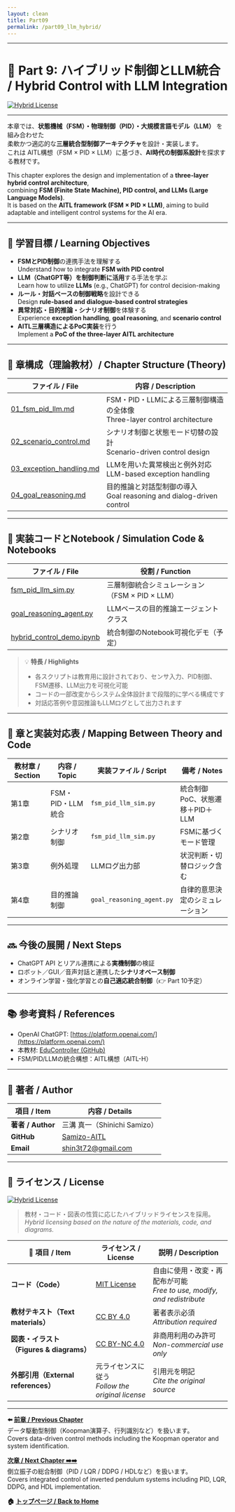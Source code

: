 ```yaml
---
layout: clean
title: Part09
permalink: /part09_llm_hybrid/
---
```


---

# 🤖 Part 9: ハイブリッド制御とLLM統合 / Hybrid Control with LLM Integration
[![Hybrid License](https://img.shields.io/badge/license-Hybrid-blueviolet)](#-ライセンス--license)

---

本章では、**状態機械（FSM）・物理制御（PID）・大規模言語モデル（LLM）** を組み合わせた  
柔軟かつ適応的な**三層統合型制御アーキテクチャ**を設計・実装します。  
これは AITL構想（FSM × PID × LLM）に基づき、**AI時代の制御系設計**を探求する教材です。

This chapter explores the design and implementation of a **three-layer hybrid control architecture**,  
combining **FSM (Finite State Machine), PID control, and LLMs (Large Language Models)**.  
It is based on the **AITL framework (FSM × PID × LLM)**, aiming to build adaptable and intelligent control systems for the AI era.

---

## 🎯 **学習目標 / Learning Objectives**

- **FSMとPID制御**の連携手法を理解する  
  Understand how to integrate **FSM with PID control**  
- **LLM（ChatGPT等）を制御判断に活用**する手法を学ぶ  
  Learn how to utilize **LLMs** (e.g., ChatGPT) for control decision-making  
- **ルール・対話ベースの制御戦略**を設計できる  
  Design **rule-based and dialogue-based control strategies**  
- **異常対応・目的推論・シナリオ制御**を体験する  
  Experience **exception handling**, **goal reasoning**, and **scenario control**  
- **AITL三層構造によるPoC実装**を行う  
  Implement a **PoC of the three-layer AITL architecture**

---

## 🧩 **章構成（理論教材）/ Chapter Structure (Theory)**

| **ファイル / File** | **内容 / Description** |
|---------------------|-------------------------|
| [01_fsm_pid_llm.md](https://samizo-aitl.github.io/EduController/part09_llm_hybrid/theory/01_fsm_pid_llm.html) | FSM・PID・LLMによる三層制御構造の全体像<br>Three-layer control architecture |
| [02_scenario_control.md](https://samizo-aitl.github.io/EduController/part09_llm_hybrid/theory/02_scenario_control.html) | シナリオ制御と状態モード切替の設計<br>Scenario-driven control design |
| [03_exception_handling.md](https://samizo-aitl.github.io/EduController/part09_llm_hybrid/theory/03_exception_handling.html) | LLMを用いた異常検出と例外対応<br>LLM-based exception handling |
| [04_goal_reasoning.md](https://samizo-aitl.github.io/EduController/part09_llm_hybrid/theory/04_goal_reasoning.html) | 目的推論と対話型制御の導入<br>Goal reasoning and dialog-driven control |

---

## 🧪 **実装コードとNotebook / Simulation Code & Notebooks**

| **ファイル / File** | **役割 / Function** |
|----------------------|----------------------|
| [fsm_pid_llm_sim.py](https://samizo-aitl.github.io/EduController/part09_llm_hybrid/simulation/fsm_pid_llm_sim.py) | 三層制御統合シミュレーション（FSM × PID × LLM） |
| [goal_reasoning_agent.py](https://samizo-aitl.github.io/EduController/part09_llm_hybrid/simulation/goal_reasoning_agent.py) | LLMベースの目的推論エージェントクラス |
| [hybrid_control_demo.ipynb](https://samizo-aitl.github.io/EduController/part09_llm_hybrid/notebooks/hybrid_control_demo.ipynb) | 統合制御のNotebook可視化デモ（予定） |

> 💡 **特長 / Highlights**  
> - 各スクリプトは教育用に設計されており、センサ入力、PID制御、FSM遷移、LLM出力を可視化可能  
> - コードの一部改変からシステム全体設計まで段階的に学べる構成です  
> - 対話応答例や意図推論もLLMログとして出力されます

---

## 📘 **章と実装対応表 / Mapping Between Theory and Code**

| **教材章 / Section** | **内容 / Topic** | **実装ファイル / Script** | **備考 / Notes** |
|------------------|------------------|-----------------------------|------------------|
| 第1章 | FSM・PID・LLM統合 | `fsm_pid_llm_sim.py` | 統合制御PoC、状態遷移＋PID＋LLM |
| 第2章 | シナリオ制御 | `fsm_pid_llm_sim.py` | FSMに基づくモード管理 |
| 第3章 | 例外処理 | LLMログ出力部 | 状況判断・切替ロジック含む |
| 第4章 | 目的推論制御 | `goal_reasoning_agent.py` | 自律的意思決定のシミュレーション |

---

## 🔜 **今後の展開 / Next Steps**

- ChatGPT API とリアル連携による**実機制御**の検証  
- ロボット／GUI／音声対話と連携した**シナリオベース制御**  
- オンライン学習・強化学習との**自己適応統合制御**（👉 Part 10予定）

---

## 📚 **参考資料 / References**

- OpenAI ChatGPT: [https://platform.openai.com/](https://platform.openai.com/)  
- 本教材: [EduController (GitHub)](https://github.com/Samizo-AITL/EduController)  
- FSM/PID/LLMの統合構想：AITL構想（AITL-H）

---

## 👤 **著者 / Author**

| **項目 / Item** | **内容 / Details** |
|------------------|---------------------|
| **著者 / Author** | 三溝 真一（Shinichi Samizo） |
| **GitHub** | [Samizo-AITL](https://github.com/Samizo-AITL) |
| **Email** | [shin3t72@gmail.com](mailto:shin3t72@gmail.com) |

---

## 📄 **ライセンス / License**
[![Hybrid License](https://img.shields.io/badge/license-Hybrid-blueviolet)](#-ライセンス--license)  

> 教材・コード・図表の性質に応じたハイブリッドライセンスを採用。  
> *Hybrid licensing based on the nature of the materials, code, and diagrams.*

| 📌 項目 / Item | ライセンス / License | 説明 / Description |
|------|------|------|
| **コード（Code）** | [MIT License](https://opensource.org/licenses/MIT) | 自由に使用・改変・再配布が可能<br>*Free to use, modify, and redistribute* |
| **教材テキスト（Text materials）** | [CC BY 4.0](https://creativecommons.org/licenses/by/4.0/) | 著者表示必須<br>*Attribution required* |
| **図表・イラスト（Figures & diagrams）** | [CC BY-NC 4.0](https://creativecommons.org/licenses/by-nc/4.0/) | 非商用利用のみ許可<br>*Non-commercial use only* |
| **外部引用（External references）** | 元ライセンスに従う<br>*Follow the original license* | 引用元を明記<br>*Cite the original source* |

---

**⬅️ [前章 / Previous Chapter](https://samizo-aitl.github.io/EduController/part08_data_driven/)**  
データ駆動型制御（Koopman演算子、行列識別など）を扱います。  
Covers data-driven control methods including the Koopman operator and system identification.

**[次章 / Next Chapter ➡️➡️](https://samizo-aitl.github.io/EduController/part10_pendulum/)**  
倒立振子の総合制御（PID / LQR / DDPG / HDLなど）を扱います。  
Covers integrated control of inverted pendulum systems including PID, LQR, DDPG, and HDL implementation.

**🏠 [トップページ / Back to Home](https://samizo-aitl.github.io/EduController/)**
